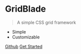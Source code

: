 # GridBlade

> A simple CSS grid framework

- Simple
- Customizable

[Github](https://github.com/swordcss/gridblade)
[Get Started](/getting-started)